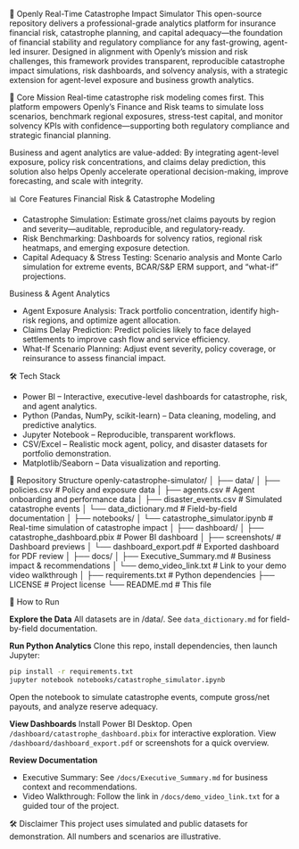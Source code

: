 🏦 Openly Real-Time Catastrophe Impact Simulator
This open-source repository delivers a professional-grade analytics platform for insurance financial risk, catastrophe planning, and capital adequacy—the foundation of financial stability and regulatory compliance for any fast-growing, agent-led insurer. Designed in alignment with Openly’s mission and risk challenges, this framework provides transparent, reproducible catastrophe impact simulations, risk dashboards, and solvency analysis, with a strategic extension for agent-level exposure and business growth analytics.

🚀 Core Mission
Real-time catastrophe risk modeling comes first.
This platform empowers Openly’s Finance and Risk teams to simulate loss scenarios, benchmark regional exposures, stress-test capital, and monitor solvency KPIs with confidence—supporting both regulatory compliance and strategic financial planning.

Business and agent analytics are value-added:
By integrating agent-level exposure, policy risk concentrations, and claims delay prediction, this solution also helps Openly accelerate operational decision-making, improve forecasting, and scale with integrity.

📊 Core Features
Financial Risk & Catastrophe Modeling
- Catastrophe Simulation: Estimate gross/net claims payouts by region and severity—auditable, reproducible, and regulatory-ready.
- Risk Benchmarking: Dashboards for solvency ratios, regional risk heatmaps, and emerging exposure detection.
- Capital Adequacy & Stress Testing: Scenario analysis and Monte Carlo simulation for extreme events, BCAR/S&P ERM support, and “what-if” projections.

Business & Agent Analytics
- Agent Exposure Analysis: Track portfolio concentration, identify high-risk regions, and optimize agent allocation.
- Claims Delay Prediction: Predict policies likely to face delayed settlements to improve cash flow and service efficiency.
- What-If Scenario Planning: Adjust event severity, policy coverage, or reinsurance to assess financial impact.

🛠 Tech Stack
- Power BI – Interactive, executive-level dashboards for catastrophe, risk, and agent analytics.
- Python (Pandas, NumPy, scikit-learn) – Data cleaning, modeling, and predictive analytics.
- Jupyter Notebook – Reproducible, transparent workflows.
- CSV/Excel – Realistic mock agent, policy, and disaster datasets for portfolio demonstration.
- Matplotlib/Seaborn – Data visualization and reporting.

📂 Repository Structure
openly-catastrophe-simulator/
│
├── data/
│   ├── policies.csv                  # Policy and exposure data
│   ├── agents.csv                    # Agent onboarding and performance data
│   ├── disaster_events.csv           # Simulated catastrophe events
│   └── data_dictionary.md            # Field-by-field documentation
│
├── notebooks/
│   └── catastrophe_simulator.ipynb   # Real-time simulation of catastrophe impact
│
├── dashboard/
│   ├── catastrophe_dashboard.pbix    # Power BI dashboard
│   ├── screenshots/                  # Dashboard previews
│   └── dashboard_export.pdf          # Exported dashboard for PDF review
│
├── docs/
│   ├── Executive_Summary.md          # Business impact & recommendations
│   └── demo_video_link.txt           # Link to your demo video walkthrough
│
├── requirements.txt                  # Python dependencies
├── LICENSE                           # Project license
└── README.md                         # This file

🚀 How to Run

**Explore the Data**
All datasets are in /data/. See `data_dictionary.md` for field-by-field documentation.

**Run Python Analytics**
Clone this repo, install dependencies, then launch Jupyter:

```bash
pip install -r requirements.txt
jupyter notebook notebooks/catastrophe_simulator.ipynb
````

Open the notebook to simulate catastrophe events, compute gross/net payouts, and analyze reserve adequacy.

**View Dashboards**
Install Power BI Desktop.
Open `/dashboard/catastrophe_dashboard.pbix` for interactive exploration.
View `/dashboard/dashboard_export.pdf` or screenshots for a quick overview.

**Review Documentation**

* Executive Summary: See `/docs/Executive_Summary.md` for business context and recommendations.
* Video Walkthrough: Follow the link in `/docs/demo_video_link.txt` for a guided tour of the project.

🛠️ Disclaimer
This project uses simulated and public datasets for demonstration. All numbers and scenarios are illustrative.


